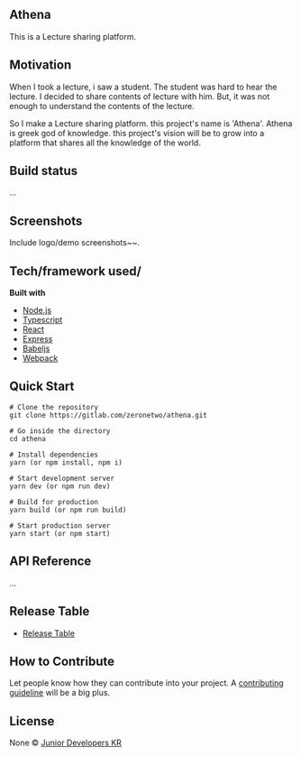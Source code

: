 ## Athena
This is a Lecture sharing platform.  

## Motivation
When I took a lecture, i saw a student. The student was hard to hear the lecture. I decided to share contents of lecture with him. But, it was not enough to understand the contents of the lecture.

So I make a Lecture sharing platform. this project's name is 'Athena'. Athena is greek god of knowledge. this project's vision will be to grow into a platform that shares all the knowledge of the world.

## Build status

...

## Screenshots
Include logo/demo screenshots~~.

## Tech/framework used/

<b>Built with</b>
- [Node.js](https://nodejs.org/en/)
- [Typescript](https://www.typescriptlang.org/)
- [React](https://reactjs.org/)
- [Express](https://expressjs.com/)
- [Babeljs](https://babeljs.io/)
- [Webpack](https://webpack.js.org/)

## Quick Start

```
# Clone the repository
git clone https://gitlab.com/zeronetwo/athena.git

# Go inside the directory
cd athena

# Install dependencies
yarn (or npm install, npm i)

# Start development server
yarn dev (or npm run dev)

# Build for production
yarn build (or npm run build)

# Start production server
yarn start (or npm start)
```

## API Reference

...

## Release Table
- [Release Table](https://docs.google.com/spreadsheets/d/1PIefkpbnYsELmCgrxDInCZz67_yFGkkTfATFjPOHCTM/edit?usp=sharing)

## How to Contribute
Let people know how they can contribute into your project. A [contributing guideline](https://github.com/JuniorDevelopersKR/Athena/blob/master/CONTRIBUTING.md) will be a big plus.

## License
None © [Junior Developers KR](https://github.com/JuniorDevelopersKR/Athena/blob/master/LICENSE)
